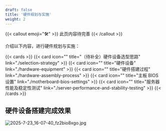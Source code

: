 ```yaml
---
draft: false
title: '硬件规划与实施'
weight: 2
---
```


{{< callout emoji="🛠" >}}
  此页内容待完善
{{< /callout >}}

介绍以下内容，进行硬件规划与实施：

{{< cards >}}
  {{< card icon="" title="（待补全）硬件设备选型思路" link="./selection-strategy" >}}
  {{< card icon="" title="硬件设备" link="./hardware-equipment" >}}
  {{< card icon="" title="硬件搭建过程" link="./hardware-assembly-process" >}}
  {{< card icon="" title="主板 BIOS 设置" link="./motherboard-bios-settings" >}}
  {{< card icon="" title="服务器性能及稳定性测试" link="./server-performance-and-stability-testing" >}}
{{< /cards >}}

## 硬件设备搭建完成效果

![2025-7-23_16-07-40_fz2bio8xgo.jpg](https://cdn.tsanfer.com/image/2025-7-23_16-07-40_fz2bio8xgo.jpg "所有设备搭建完成")









